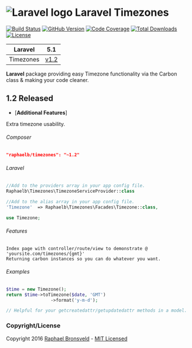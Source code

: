 ![Laravel logo](http://laravel.com/assets/img/laravel-logo.png)  Laravel Timezones
========================

[![Build Status](https://img.shields.io/badge/build-passing-brightgreen.svg)](https://packagist.org/packages/raphaelb/timezones)
[![GitHub Version](https://img.shields.io/github/release/raphaelbronsveld/timezones.svg?branch=master&style=flat-square)](https://packagist.org/packages/raphaelb/timezones)
[![Code Coverage](https://img.shields.io/badge/coverage-100%-green.svg?style=flat-square)](https://packagist.org/packages/raphaelb/timezones)
[![Total Downloads](https://img.shields.io/packagist/dt/raphaelb/timezones.svg?style=flat-square)](https://packagist.org/packages/raphaelb/timezones)
[![License](http://img.shields.io/badge/license-MIT-ff69b4.svg?style=flat-square)](http://RaphaelBronsveld.mit-license.org)


| **Laravel** | 5.1 |
|:-----------:|:----:|
| Timezones |  [v1.2](https://packagist.org/packages/raphaelb/timezones) |
  
**Laravel** package providing easy Timezone functionality via the Carbon class & making your code cleaner.

## 1.2 Released
- [**Additional Features**]
    
Extra timezone usability.

###### Composer
```JSON
"raphaelb/timezones": "~1.2"
```

###### Laravel
```php
//Add to the providers array in your app config file.
Raphaelb\Timezones\TimezoneServiceProvider::class

//Add to the alias array in your app config file.
'Timezone'  => Raphaelb\Timezones\Facades\Timezone::class,

use Timezone;
```

###### Features
```
Index page with controller/route/view to demonstrate @ 'yoursite.com/timezones/{gmt}'
Returning carbon instances so you can do whatever you want.
```

###### Examples
```php
$time = new Timezone();
return $time->toTimezone($date, 'GMT')
                 ->format('y-m-d');

// Helpful for your getcreatedattr/getupdatedattr methods in a model.
```

### Copyright/License
Copyright 2016 [Raphael Bronsveld](https://github.com/RaphaelBronsveld) - [MIT Licensed](http://RaphaelBronsveld.mit-license.org) 